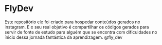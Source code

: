 # FlyDev
Este repositório ele foi criado para hospedar conteúdos gerados no instagram.
E o seu real objetivo é compartilhar os códigos gerados para servir de fonte de estudo para alguém que se encontra com dificuldades
no ínicio dessa jornada fantástica da aprendizagem.
@fly_dev
